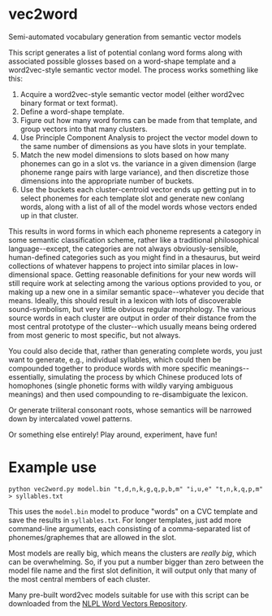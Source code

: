 # vec2word
Semi-automated vocabulary generation from semantic vector models

This script generates a list of potential conlang word forms along with associated possible glosses based on a word-shape template and a word2vec-style semantic vector model. The process works something like this:

1. Acquire a word2vec-style semantic vector model (either word2vec binary format or text format).
2. Define a word-shape template.
3. Figure out how many word forms can be made from that template, and group vectors into that many clusters.
4. Use Principle Component Analysis to project the vector model down to the same number of dimensions as you have slots in your template.
5. Match the new model dimensions to slots based on how many phonemes can go in a slot vs. the variance in a given dimension (large phoneme range pairs with large variance), and then discretize those dimensions into the appropriate number of buckets.
5. Use the buckets each cluster-centroid vector ends up getting put in to select phonemes for each template slot and generate new conlang words, along with a list of all of the model words whose vectors ended up in that cluster.

This results in word forms in which each phoneme represents a category in some semantic classification scheme, rather like a traditional philosophical language--except, the categories are not always obviously-sensible, human-defined categories such as you might find in a thesaurus, but weird collections of whatever happens to project into similar places in low-dimensional space. Getting reasonable definitions for your new words will still require work at selecting among the various options provided to you, or making up a new one in a similar semantic space--whatever you decide that means. Ideally, this should result in a lexicon with lots of discoverable sound-symbolism, but very little obvious regular morphology. The various source words in each cluster are output in order of their distance from the most central prototype of the cluster--which usually means being ordered from most generic to most specific, but not always.

You could also decide that, rather than generating complete words, you just want to generate, e.g., individual syllables, which could then be compounded together to produce words with more specific meanings--essentially, simulating the process by which Chinese produced lots of homophones (single phonetic forms with wildly varying ambiguous meanings) and then used compounding to re-disambiguate the lexicon.

Or generate triliteral consonant roots, whose semantics will be narrowed down by intercalated vowel patterns.

Or something else entirely! Play around, experiment, have fun!

# Example use

`python vec2word.py model.bin "t,d,n,k,g,q,p,b,m" "i,u,e" "t,n,k,q,p,m" > syllables.txt`

This uses the `model.bin` model to produce "words" on a CVC template and save the results in `syllables.txt`. For longer templates, just add more command-line arguments, each consisting of a comma-separated list of phonemes/graphemes that are allowed in the slot.

Most models are really big, which means the clusters are *really big*, which can be overwhelming. So, if you put a number bigger than zero between the model file name and the first slot definition, it will output only that many of the most central members of each cluster.

Many pre-built word2vec models suitable for use with this script can be downloaded from the [NLPL Word Vectors Repository](http://vectors.nlpl.eu/repository/).
